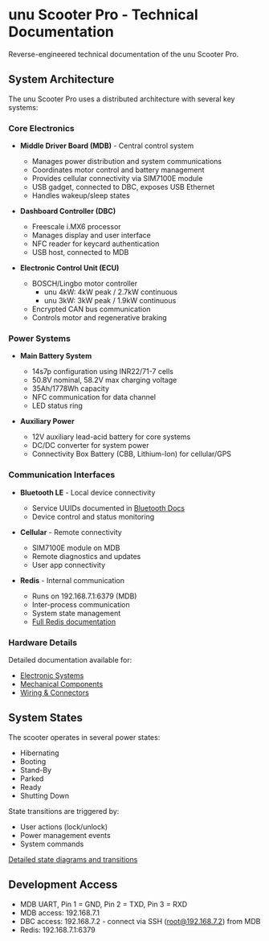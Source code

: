 # unu Scooter Pro - Technical Documentation

Reverse-engineered technical documentation of the unu Scooter Pro.

## System Architecture

The unu Scooter Pro uses a distributed architecture with several key systems:

### Core Electronics
- **Middle Driver Board (MDB)** - Central control system
  - Manages power distribution and system communications
  - Coordinates motor control and battery management
  - Provides cellular connectivity via SIM7100E module
  - USB gadget, connected to DBC, exposes USB Ethernet
  - Handles wakeup/sleep states

- **Dashboard Controller (DBC)**
  - Freescale i.MX6 processor
  - Manages display and user interface
  - NFC reader for keycard authentication
  - USB host, connected to MDB

- **Electronic Control Unit (ECU)**
  - BOSCH/Lingbo motor controller
    - unu 4kW: 4kW peak / 2.7kW continuous
    - unu 3kW: 3kW peak / 1.9kW continuous
  - Encrypted CAN bus communication
  - Controls motor and regenerative braking

### Power Systems
- **Main Battery System**
  - 14s7p configuration using INR22/71-7 cells
  - 50.8V nominal, 58.2V max charging voltage
  - 35Ah/1778Wh capacity
  - NFC communication for data channel
  - LED status ring

- **Auxiliary Power**
  - 12V auxiliary lead-acid battery for core systems
  - DC/DC converter for system power
  - Connectivity Box Battery (CBB, Lithium-Ion) for cellular/GPS

### Communication Interfaces
- **Bluetooth LE** - Local device connectivity
  - Service UUIDs documented in [Bluetooth Docs](bluetooth/README.md)
  - Device control and status monitoring

- **Cellular** - Remote connectivity
  - SIM7100E module on MDB
  - Remote diagnostics and updates
  - User app connectivity

- **Redis** - Internal communication
  - Runs on 192.168.7.1:6379 (MDB)
  - Inter-process communication
  - System state management
  - [Full Redis documentation](redis/README.md)

### Hardware Details

Detailed documentation available for:
- [Electronic Systems](electronic/README.md)
- [Mechanical Components](mechanical/README.md)
- [Wiring & Connectors](wiring/README.md)

## System States

The scooter operates in several power states:
- Hibernating
- Booting
- Stand-By
- Parked
- Ready
- Shutting Down

State transitions are triggered by:
- User actions (lock/unlock)
- Power management events
- System commands

[Detailed state diagrams and transitions](states/README.md)

## Development Access

- MDB UART, Pin 1 = GND, Pin 2 = TXD, Pin 3 = RXD
- MDB access: 192.168.7.1
- DBC access: 192.168.7.2 - connect via SSH (root@192.168.7.2) from MDB
- Redis: 192.168.7.1:6379

